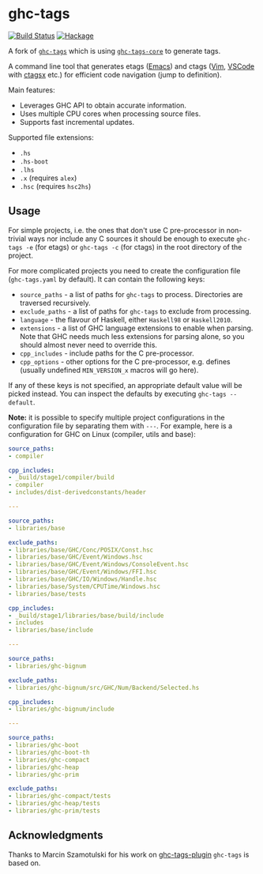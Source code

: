 # ghc-tags

[![Build Status](https://github.com/coot/ghc-tags/workflows/Haskell-CI/badge.svg?branch=master)](https://github.com/coot/ghc-tags/actions?query=branch%3Amaster)
[![Hackage](https://img.shields.io/hackage/v/ghc-tags.svg)](https://hackage.haskell.org/package/ghc-tags)

A fork of [`ghc-tags`][ghc-tags-original] which is using [`ghc-tags-core`] to
generate tags.

A command line tool that generates etags
([Emacs](https://www.gnu.org/software/emacs)) and ctags
([Vim](https://www.vim.org), [VSCode](https://code.visualstudio.com) with
[ctagsx](https://marketplace.visualstudio.com/items?itemName=jtanx.ctagsx) etc.)
for efficient code navigation (jump to definition).

Main features:
* Leverages GHC API to obtain accurate information.
* Uses multiple CPU cores when processing source files.
* Supports fast incremental updates.

Supported file extensions:
* `.hs`
* `.hs-boot`
* `.lhs`
* `.x` (requires `alex`)
* `.hsc` (requires `hsc2hs`)

## Usage

For simple projects, i.e. the ones that don't use C pre-processor in non-trivial
ways nor include any C sources it should be enough to execute `ghc-tags -e` (for
etags) or `ghc-tags -c` (for ctags) in the root directory of the project.

For more complicated projects you need to create the configuration file
(`ghc-tags.yaml` by default). It can contain the following keys:

* `source_paths` - a list of paths for `ghc-tags` to process. Directories are
  traversed recursively.
* `exclude_paths` - a list of paths for `ghc-tags` to exclude from processing.
* `language` - the flavour of Haskell, either `Haskell98` or `Haskell2010`.
* `extensions` - a list of GHC language extensions to enable when parsing. Note
  that GHC needs much less extensions for parsing alone, so you should almost
  never need to override this.
* `cpp_includes` - include paths for the C pre-processor.
* `cpp_options` - other options for the C pre-processor, e.g. defines (usually
  undefined `MIN_VERSION_x` macros will go here).

If any of these keys is not specified, an appropriate default value will be
picked instead. You can inspect the defaults by executing `ghc-tags --default`.

**Note:** it is possible to specify multiple project configurations in the
configuration file by separating them with `---`. For example, here is a
configuration for GHC on Linux (compiler, utils and base):

```yaml
source_paths:
- compiler

cpp_includes:
- _build/stage1/compiler/build
- compiler
- includes/dist-derivedconstants/header

---

source_paths:
- libraries/base

exclude_paths:
- libraries/base/GHC/Conc/POSIX/Const.hsc
- libraries/base/GHC/Event/Windows.hsc
- libraries/base/GHC/Event/Windows/ConsoleEvent.hsc
- libraries/base/GHC/Event/Windows/FFI.hsc
- libraries/base/GHC/IO/Windows/Handle.hsc
- libraries/base/System/CPUTime/Windows.hsc
- libraries/base/tests

cpp_includes:
- _build/stage1/libraries/base/build/include
- includes
- libraries/base/include

---

source_paths:
- libraries/ghc-bignum

exclude_paths:
- libraries/ghc-bignum/src/GHC/Num/Backend/Selected.hs

cpp_includes:
- libraries/ghc-bignum/include

---

source_paths:
- libraries/ghc-boot
- libraries/ghc-boot-th
- libraries/ghc-compact
- libraries/ghc-heap
- libraries/ghc-prim

exclude_paths:
- libraries/ghc-compact/tests
- libraries/ghc-heap/tests
- libraries/ghc-prim/tests
```

## Acknowledgments

Thanks to Marcin Szamotulski for his work on
[ghc-tags-plugin](https://github.com/coot/ghc-tags-plugin) `ghc-tags` is based on.

[ghc-tags-original]: https://hackage.haskell.org/package/ghc-tags
[`ghc-tags-core`]: https://hackage.haskell.org/package/ghc-tags-core
